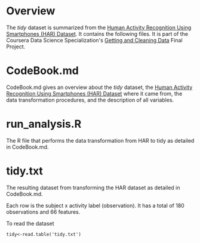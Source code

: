 # Overview

The *tidy* dataset is summarized from the [Human Activity Recognition Using Smartphones (HAR) Dataset](www.smartlab.ws). It contains the following files. It is part of the Coursera Data Science Specialization's [Getting and Cleaning Data](https://www.coursera.org/account/accomplishments/records/B8Z4ERJDYNDW) Final Project.

# CodeBook.md

CodeBook.md gives an overview about the *tidy* dataset, the [Human Activity Recognition Using Smartphones (HAR) Dataset](www.smartlab.ws) where it came from, the data transformation procedures, and the description of all variables.

# run_analysis.R

The R file that performs the data transformation from HAR to tidy as detailed in CodeBook.md.

# tidy.txt

The resulting dataset from transforming the HAR dataset as detailed in CodeBook.md. 

Each row is the subject x activity label (observation). It has a total of 180 observations and 66 features.

To read the dataset
```{r}
tidy<-read.table('tidy.txt')
```
